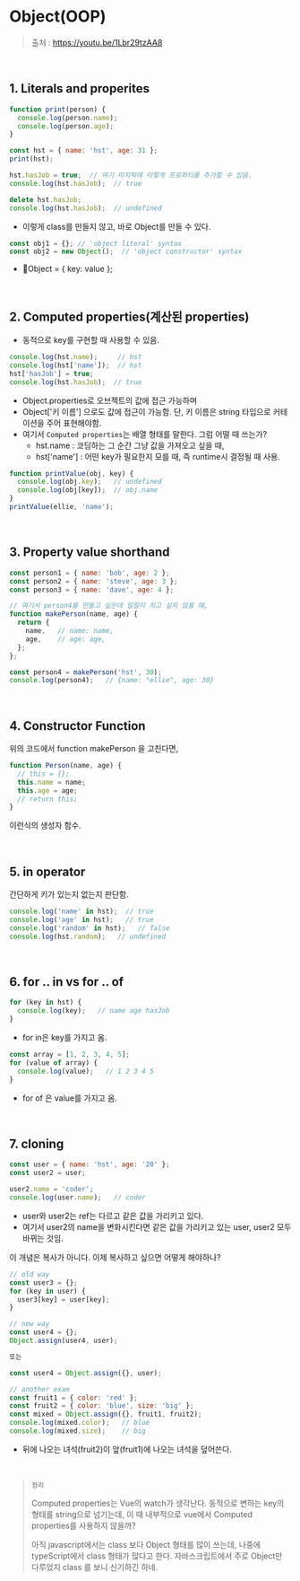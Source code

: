 # Object(OOP)

> 출처 : https://youtu.be/1Lbr29tzAA8

<br/>

## 1. Literals and properites

```javascript
function print(person) {
  console.log(person.name);
  console.log(person.age);
}

const hst = { name: 'hst', age: 31 };
print(hst);

hst.hasJob = true;  // 여기 마지막에 이렇게 프로퍼티를 추가할 수 있음.
console.log(hst.hasJob);  // true

delete hst.hasJob;
console.log(hst.hasJob);  // undefined
```

- 이렇게 class를 만들지 않고, 바로 Object를 만들 수 있다.

```javascript
const obj1 = {}; // 'object literal' syntax
const obj2 = new Object();  // 'object constructor' syntax
```

- Object = { key: value };

<br/>

## 2. Computed properties(계산된 properties)

- 동적으로 key를 구현할 때 사용할 수 있음.

```javascript
console.log(hst.name);     // hst
console.log(hst['name']);  // hst
hst['hasJob'] = true;
console.log(hst.hasJob);  // true
```

- Object.properties로 오브젝트의 값에 접근 가능하며
- Object['키 이름'] 으로도 값에 접근이 가능함. 단, 키 이름은 string 타입으로 커테이션을 주어 표현해야함.
- 여기서 `Computed properties`는 배열 형태를 말한다. 그럼 어떨 때 쓰는가?
  - hst.name : 코딩하는 그 순간 그냥 값을 가져오고 싶을 때,
  - hst['name'] : 어떤 key가 필요한지 모를 때, 즉 runtime시 결정될 때 사용.

```javascript
function printValue(obj, key) {
  console.log(obj.key);   // undefined
  console.log(obj[key]);  // obj.name
}
printValue(ellie, 'name');
```

<br/>

## 3. Property value shorthand

```javascript
const person1 = { name: 'bob', age: 2 };
const person2 = { name: 'steve', age: 3 };
const person3 = { name: 'dave', age: 4 };

// 여기서 person4를 만들고 싶은데 일일이 치고 싶지 않을 때,
function makePerson(name, age) {
  return {
    name,   // name: name,
    age,    // age: age,
  };
};

const person4 = makePerson('hst', 30);
console.log(person4);   // {name: "ellie", age: 30}
```

<br/>

## 4. Constructor Function

위의 코드에서 function makePerson 을 고친다면,

```javascript
function Person(name, age) {
  // this = {};
  this.name = name;
  this.age = age;
  // return this;
}
```

이런식의 생성자 함수.

<br/>

## 5. in operator

간단하게 키가 있는지 없는지 판단함.

```javascript
console.log('name' in hst);  // true
console.log('age' in hst);   // true
console.log('random' in hst);   // false
console.log(hst.random);   // undefined
```

<br/>

## 6. for .. in vs for .. of

```javascript
for (key in hst) {
  console.log(key);   // name age hasJob
}
```

- for in은 key를 가지고 옴.

```javascript
const array = [1, 2, 3, 4, 5];
for (value of array) {
  console.log(value);   // 1 2 3 4 5
}
```

- for of 은 value를 가지고 옴.

<br/>

## 7. cloning

```javascript
const user = { name: 'hst', age: '20' };
const user2 = user;

user2.name = 'coder';
console.log(user.name);   // coder
```

- user와 user2는 ref는 다르고 같은 값을 가리키고 있다.
- 여기서 user2의 name을 변화시킨다면 같은 값을 가리키고 있는 user, user2 모두 바뀌는 것임.

이 개념은 복사가 아니다. 이제 복사하고 싶으면 어떻게 해야하나?

````javascript
// old way
const user3 = {};
for (key in user) {
  user3[key] = user[key];
}
````

```javascript
// new way
const user4 = {};
Object.assign(user4, user);

또는

const user4 = Object.assign({}, user);
```

```javascript
// another exam
const fruit1 = { color: 'red' };
const fruit2 = { color: 'blue', size: 'big' };
const mixed = Object.assign({}, fruit1, fruit2);
console.log(mixed.color);   // blue
console.log(mixed.size);    // big
```

- 뒤에 나오는 녀석(fruit2)이 앞(fruit1)에 나오는 녀석을 덮어쓴다.

<br/>

> `정리`
>
> Computed properties는 Vue의 watch가 생각난다. 동적으로 변하는 key의 형태를 string으로 넘기는데, 이 때 내부적으로 vue에서 Computed properties를 사용하지 않을까? 
>
> 아직 javascript에서는 class 보다 Object 형태를 많이 쓰는데, 나중에 typeScript에서 class 형태가 많다고 한다. 자바스크립트에서 주로 Object만 다루었지 class 를 보니 신기하긴 하네.